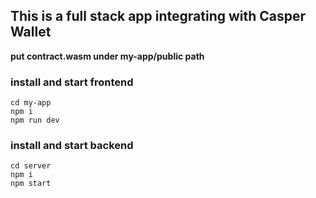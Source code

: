 ## This is a full stack app integrating with Casper Wallet

**put contract.wasm under my-app/public path**
### install and start frontend

```
cd my-app
npm i
npm run dev
```

### install and start backend

```
cd server
npm i
npm start
```